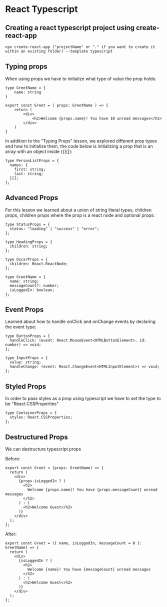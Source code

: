 # React Typescript

## Creating a react typescript project using create-react-app

```
npx create-react-app ("projectName" or "." if you want to create it within an existing folder) --template typescript
```

## Typing props

When using props we have to initialize what type of value the prop holds:

```
type GreetName = {
    name: string
}

export const Greet = ( props: GreetName ) => {
    return (
        <div>
            <h2>Welcome {props.name}! You have 10 unread messages</h2>
        </div>
    )
}
```

In addition to the "Typing Props" lesson, we explored different prop types and how to initialize them, the code below is initializing a prop that is an array with an object inside ({}[]):

```
type PersonListProps = {
  names: {
    first: string;
    last: string;
  }[];
};
```

## Advanced Props

For this lesson we learned about a union of string literal types, children props, children props where the prop is a react node and optional props:

```
type StatusProps = {
  status: "loading" | "success" | "error";
};
```

```
type HeadingProps = {
  children: string;
};
```

```
type OscarProps = {
  children: React.ReactNode;
};
```

```
type GreetName = {
  name: string;
  messageCount?: number;
  isLoggedIn: boolean;
};

```

## Event Props

Learned about how to handle onClick and onChange events by declaring the event type:

```
type ButtonProps = {
  handleClick: (event: React.MouseEvent<HTMLButtonElement>, id: number) => void;
};
```

```
type InputProps = {
  value: string;
  handleChange: (event: React.ChangeEvent<HTMLInputElement>) => void;
};
```

## Styled Props

In order to pass styles as a prop using typescript we have to set the type to be "React.CSSProperties"

```
type ContainerProps = {
  styles: React.CSSProperties;
};
```

## Destructured Props

We can destructure typescript props

Before:

```
export const Greet = (props: GreetName) => {
  return (
    <div>
      {props.isLoggedIn ? (
        <h2>
          Welcome {props.name}! You have {props.messageCount} unread messages
        </h2>
      ) : (
        <h2>Welcome Guest</h2>
      )}
    </div>
  );
};
```

After:

```
export const Greet = ({ name, isLoggedIn, messageCount = 0 }: GreetName) => {
  return (
    <div>
      {isLoggedIn ? (
        <h2>
          Welcome {name}! You have {messageCount} unread messages
        </h2>
      ) : (
        <h2>Welcome Guest</h2>
      )}
    </div>
  );
};
```
